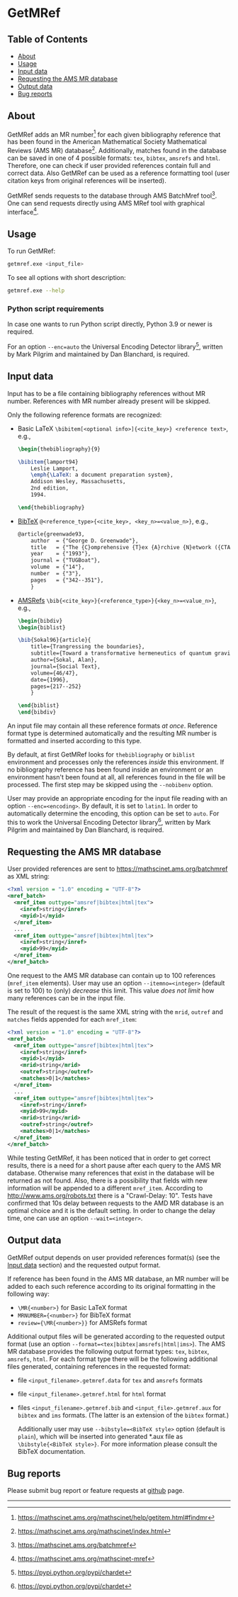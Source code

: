 # GetMRef

## Table of Contents

* [About](#about)
* [Usage](#usage)
* [Input data](#input-data)
* [Requesting the AMS MR database](#requesting-the-ams-mr-database)
* [Output data](#output-data)
* [Bug reports](#bug-reports)

## About

GetMRef adds an MR number[^1] for each given bibliography reference that has been 
found in the American Mathematical Society Mathematical Reviews (AMS MR) database[^2].
Additionally, matches found in the database can be saved in one of 4 possible 
formats: `tex`, `bibtex`, `amsrefs` and `html`. 
Therefore, one can check if user provided references contain full and correct data. 
Also GetMRef can be used as a reference formatting tool 
(user citation keys from original references will be inserted).
 
GetMRef sends requests to the database through AMS BatchMref tool[^3].  
One can send requests directly using AMS MRef tool with graphical interface[^4].

[^1]: <https://mathscinet.ams.org/mathscinet/help/getitem.html#findmr>
[^2]: <https://mathscinet.ams.org/mathscinet/index.html>
[^3]: <https://mathscinet.ams.org/batchmref>
[^4]: <https://mathscinet.ams.org/mathscinet-mref>

## Usage

To run GetMRef:
```bash
getmref.exe <input_file>
```

To see all options with short description:
```bash
getmref.exe --help
```

### Python script requirements

In case one wants to run Python script directly, Python 3.9 or newer is required.

For an option `--enc=auto` the Universal Encoding Detector library[^5],
written by Mark Pilgrim and maintained by Dan Blanchard, is required.

[^5]: <https://pypi.python.org/pypi/chardet>

## Input data

Input has to be a file containing bibliography references without MR number.
References with MR number already present will be skipped.  

Only the following reference formats are recognized:  
* Basic LaTeX `\bibitem[<optional info>]{<cite_key>} <reference text>`, e.g.,

  ```tex
  \begin{thebibliography}{9}
  
  \bibitem{lamport94}
      Leslie Lamport,
      \emph{\LaTeX: a document preparation system},
      Addison Wesley, Massachusetts,
      2nd edition,
      1994.
  
  \end{thebibliography}
  ```
  
* [BibTeX](https://ctan.org/pkg/bibtex) `@<reference_type>{<cite_key>, <key_n>=<value_n>}`, e.g.,  

  ```tex
  @article{greenwade93,
      author  = {"George D. Greenwade"},
      title   = {"The {C}omprehensive {T}ex {A}rchive {N}etwork ({CTAN})"},
      year    = {"1993"},
      journal = {"TUGBoat"},
      volume  = {"14"},
      number  = {"3"},
      pages   = {"342--351"},
      }
  ```
  
* [AMSRefs](https://ctan.org/pkg/amsrefs) `\bib{<cite_key>}{<reference_type>}{<key_n>=<value_n>}`, e.g.,

  ```tex
  \begin{bibdiv}
  \begin{biblist}
  
  \bib{Sokal96}{article}{
      title={Trangressing the boundaries},
      subtitle={Toward a transformative hermeneutics of quantum gravity},
      author={Sokal, Alan},
      journal={Social Text},
      volume={46/47},
      date={1996},
      pages={217--252}
      }
  
  \end{biblist}
  \end{bibdiv}
  ```

An input file may contain all these reference formats *at once*. 
Reference format type is determined automatically and the resulting MR number is 
formatted and inserted according to this type.    

By default, at first GetMRef looks for `thebibliography` or `biblist` environment 
and processes only the references *inside* this environment. 
If no bibliography reference has been found inside an environment 
or an environment hasn't been found at all, all references found in the file 
will be processed. The first step may be skipped using the `--nobibenv` option. 

User may provide an appropriate encoding for the input file reading with an 
option `--enc=<encoding>`. By default, it is set to `latin1`. In order to 
automatically determine the encoding, this option can be set to `auto`. 
For this to work the Universal Encoding Detector library[^5], written by 
Mark Pilgrim and maintained by Dan Blanchard, is required.

## Requesting the AMS MR database 
 
User provided references are sent to <https://mathscinet.ams.org/batchmref> as XML string:
```xml
<?xml version = "1.0" encoding = "UTF-8"?>
<mref_batch>
  <mref_item outtype="amsref|bibtex|html|tex">
    <inref>string</inref>
    <myid>1</myid>
  </mref_item>
  ...
  <mref_item outtype="amsref|bibtex|html|tex">
    <inref>string</inref>
    <myid>99</myid>
  </mref_item>
</mref_batch>
```
One request to the AMS MR database can contain up to 100 references 
(`mref_item` elements). User may use an option `--itemno=<integer>` (default is
set to 100) to (only) *decrease* this limit. 
This value *does not limit* how many references can be in the input file.

The result of the request is the same XML string with the `mrid`, 
`outref` and `matches` fields appended for each `mref_item`:
```xml
<?xml version = "1.0" encoding = "UTF-8"?>
<mref_batch>
  <mref_item outtype="amsref|bibtex|html|tex">
    <inref>string</inref>
    <myid>1</myid>
    <mrid>string</mrid>
    <outref>string</outref>
    <matches>0|1</matches>
  </mref_item>
  ...
  <mref_item outtype="amsref|bibtex|html|tex">
    <inref>string</inref>
    <myid>99</myid>
    <mrid>string</mrid>
    <outref>string</outref>
    <matches>0|1</matches>
  </mref_item>
</mref_batch>
```

While testing GetMRef, it has been noticed that in order to get correct results,
there is a need for a short pause after each query to the AMS MR database. 
Otherwise many references that exist in the database will be returned as not 
found. Also, there is a possibility that fields with new information will 
be appended to a different `mref_item`. 
According to <http://www.ams.org/robots.txt> there is a "Crawl-Delay: 10". 
Tests have confirmed that 10s delay between requests to the AMD MR database is 
an optimal choice and it is the default setting. In order to change the delay time, 
one can use an option `--wait=<integer>`.

## Output data

GetMRef output depends on user provided references format(s) (see the [Input data](#input-data) section) 
and the requested output format.

If reference has been found in the AMS MR database, an MR number will be added to 
each such reference according to its original formatting in the following way:

* `\MR{<number>}` for Basic LaTeX format  
* `MRNUMBER={<number>}` for BibTeX format  
* `review={\MR{<number>}}` for AMSRefs format   

Additional output files will be generated according to the requested output format 
(use an option `--format=<tex|bibtex|amsrefs|html|ims>`).
The AMS MR database provides the following output format types: 
`tex`, `bibtex`, `amsrefs`, `html`.
For each format type there will be the following additional files generated, 
containing references in the requested format:

* file `<input_filename>.getmref.data` for `tex` and `amsrefs` formats  
* file `<input_filename>.getmref.html` for `html` format  
* files `<input_filename>.getmref.bib` and `<input_file>.getmref.aux` for 
  `bibtex` and `ims` formats. (The latter is an extension of the `bibtex` format.) 
  
  Additionally user may use `--bibstyle=<BibTeX style>` option (default is `plain`), 
  which will be inserted into generated *.aux file as `\bibstyle{<BibTeX style>}`. 
  For more information please consult the BibTeX documentation.
  
## Bug reports

Please submit bug report or feature requests at [github](https://github.com/vtex-soft/getmref/issues) page.

---
